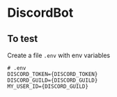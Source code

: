 # DiscordBot

## To test
Create a file `.env` with env variables
```
# .env
DISCORD_TOKEN={DISCORD_TOKEN}
DISCORD_GUILD={DISCORD_GUILD}
MY_USER_ID={DISCORD_GUILD}
```
